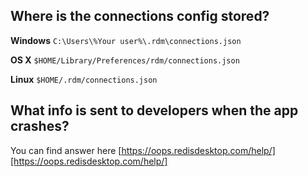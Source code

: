 ## Where is the connections config stored?
**Windows** `C:\Users\%Your user%\.rdm\connections.json`

**OS X** `$HOME/Library/Preferences/rdm/connections.json`

**Linux** `$HOME/.rdm/connections.json`

## What info is sent to developers when the app crashes?
You can find answer here [https://oops.redisdesktop.com/help/][https://oops.redisdesktop.com/help/]
